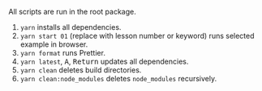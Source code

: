 All scripts are run in the root package.

1. `yarn` installs all dependencies.
2. `yarn start 01` (replace with lesson number or keyword) runs selected example in browser.
3. `yarn format` runs Prettier.
4. `yarn latest`, <kbd>A</kbd>, <kbd>Return</kbd> updates all dependencies.
5. `yarn clean` deletes build directories.
6. `yarn clean:node_modules` deletes `node_modules` recursively.
